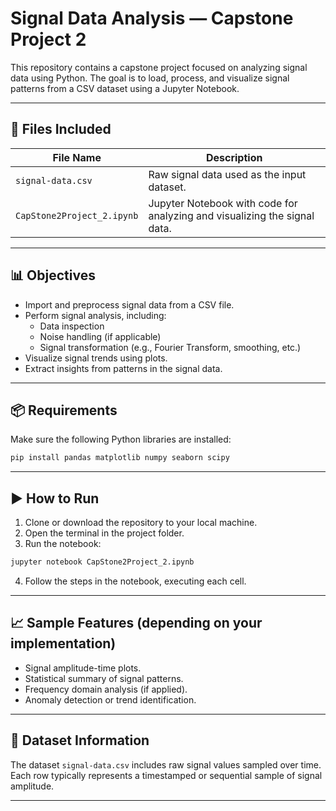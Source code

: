 # Signal Data Analysis — Capstone Project 2

This repository contains a capstone project focused on analyzing signal data using Python. The goal is to load, process, and visualize signal patterns from a CSV dataset using a Jupyter Notebook.

---

## 📁 Files Included

| File Name                    | Description                                                 |
|-----------------------------|-------------------------------------------------------------|
| `signal-data.csv`           | Raw signal data used as the input dataset.                  |
| `CapStone2Project_2.ipynb`  | Jupyter Notebook with code for analyzing and visualizing the signal data. |

---

## 📊 Objectives

- Import and preprocess signal data from a CSV file.
- Perform signal analysis, including:
  - Data inspection
  - Noise handling (if applicable)
  - Signal transformation (e.g., Fourier Transform, smoothing, etc.)
- Visualize signal trends using plots.
- Extract insights from patterns in the signal data.

---

## 📦 Requirements

Make sure the following Python libraries are installed:

```bash
pip install pandas matplotlib numpy seaborn scipy
````

---

## ▶️ How to Run

1. Clone or download the repository to your local machine.
2. Open the terminal in the project folder.
3. Run the notebook:

```bash
jupyter notebook CapStone2Project_2.ipynb
```

4. Follow the steps in the notebook, executing each cell.

---

## 📈 Sample Features (depending on your implementation)

* Signal amplitude-time plots.
* Statistical summary of signal patterns.
* Frequency domain analysis (if applied).
* Anomaly detection or trend identification.

---

## 📌 Dataset Information

The dataset `signal-data.csv` includes raw signal values sampled over time. Each row typically represents a timestamped or sequential sample of signal amplitude.

---

